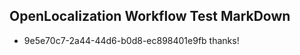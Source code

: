 ## OpenLocalization Workflow Test MarkDown
* 9e5e70c7-2a44-44d6-b0d8-ec898401e9fb thanks!

<!--HONumber=Sep16_HO1-->


